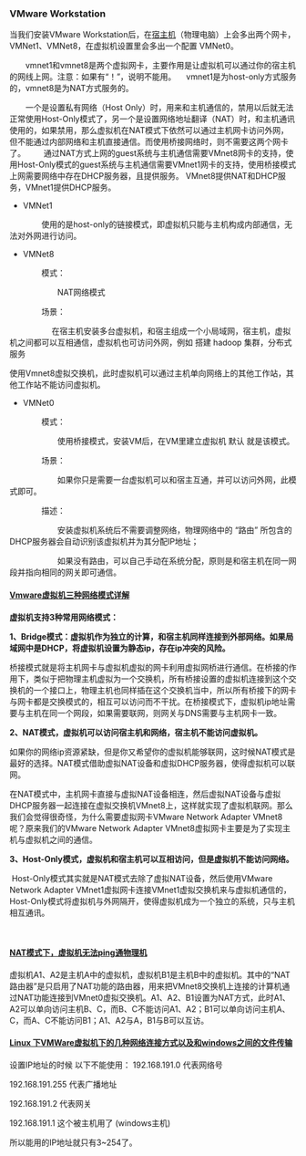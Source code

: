 ### VMware Workstation

当我们安装VMware Workstation后，在[宿主机](https://cloud.tencent.com/product/cdh?from=10680)（物理电脑）上会多出两个网卡，VMNet1、VMNet8，在虚拟机设置里会多出一个配置 VMNet0。





　　vmnet1和vmnet8是两个虚拟网卡，主要作用是让虚拟机可以通过你的宿主机的网线上网。注意：如果有“！”，说明不能用。 　vmnet1是为host-only方式服务的，vmnet8是为NAT方式服务的。

　　一个是设置私有网络（Host Only）时，用来和主机通信的，禁用以后就无法正常使用Host-Only模式了，另一个是设置网络地址翻译（NAT）时，和主机通讯使用的，如果禁用，那么虚拟机在NAT模式下依然可以通过主机网卡访问外网，但不能通过内部网络和主机直接通信。而使用桥接网络时，则不需要这两个网卡了。 　　通过NAT方式上网的guest系统与主机通信需要VMnet8网卡的支持，使用Host-Only模式的guest系统与主机通信需要VMnet1网卡的支持，使用桥接模式上网需要网络中存在DHCP服务器，且提供服务。 VMnet8提供NAT和DHCP服务，VMnet1提供DHCP服务。

- VMNet1 

　　　　使用的是host-only的链接模式，即虚拟机只能与主机构成内部通信，无法对外网进行访问。

- VMNet8 

　　　　模式：

　　　　　　NAT网络模式

　　　　场景：

 　　　  　　在宿主机安装多台虚拟机，和宿主组成一个小局域网，宿主机，虚拟机之间都可以互相通信，虚拟机也可访问外网，例如 搭建 hadoop 集群，分布式服务

​                        使用Vmnet8虚拟交换机，此时虚拟机可以通过主机单向网络上的其他工作站，其他工作站不能访问虚拟机。

- VMNet0 

　　　　模式：

　　　　　　使用桥接模式，安装VM后，在VM里建立虚拟机 默认 就是该模式。

　　　　场景：

　　　　　　如果你只是需要一台虚拟机可以和宿主互通，并可以访问外网，此模式即可。

　　　　描述：

　　　　　　安装虚拟机系统后不需要调整网络，物理网络中的 “路由” 所包含的DHCP服务器会自动识别该虚拟机并为其分配IP地址；

　　　　　　如果没有路由，可以自己手动在系统分配，原则是和宿主机在同一网段并指向相同的网关即可通信。

#### [Vmware虚拟机三种网络模式详解](https://www.cnblogs.com/linjiaxin/p/6476480.html)

**虚拟机支持3种常用网络模式：**

**1、Bridge模式：虚拟机作为独立的计算，和宿主机同样连接到外部网络。如果局域网中是DHCP，将虚拟机设置为静态ip，存在ip冲突的风险。**

​    桥接模式就是将主机网卡与虚拟机虚拟的网卡利用虚拟网桥进行通信。在桥接的作用下，类似于把物理主机虚拟为一个交换机，所有桥接设置的虚拟机连接到这个交换机的一个接口上，物理主机也同样插在这个交换机当中，所以所有桥接下的网卡与网卡都是交换模式的，相互可以访问而不干扰。在桥接模式下，虚拟机ip地址需要与主机在同一个网段，如果需要联网，则网关与DNS需要与主机网卡一致。



**2、NAT模式，虚拟机可以访问宿主机和网络，宿主机不能访问虚拟机。**

​    如果你的网络ip资源紧缺，但是你又希望你的虚拟机能够联网，这时候NAT模式是最好的选择。NAT模式借助虚拟NAT设备和虚拟DHCP服务器，使得虚拟机可以联网。

​    在NAT模式中，主机网卡直接与虚拟NAT设备相连，然后虚拟NAT设备与虚拟DHCP服务器一起连接在虚拟交换机VMnet8上，这样就实现了虚拟机联网。那么我们会觉得很奇怪，为什么需要虚拟网卡VMware Network Adapter VMnet8呢？原来我们的VMware Network Adapter VMnet8虚拟网卡主要是为了实现主机与虚拟机之间的通信。







**3、Host-Only模式，虚拟机和宿主机可以互相访问，但是虚拟机不能访问网络。**

​    Host-Only模式其实就是NAT模式去除了虚拟NAT设备，然后使用VMware Network Adapter VMnet1虚拟网卡连接VMnet1虚拟交换机来与虚拟机通信的，Host-Only模式将虚拟机与外网隔开，使得虚拟机成为一个独立的系统，只与主机相互通讯。



​    

#### [NAT模式下，虚拟机无法ping通物理机](https://bbs.csdn.net/topics/391861844)

虚拟机A1、A2是主机A中的虚拟机，虚拟机B1是主机B中的虚拟机。其中的“NAT路由器”是只启用了NAT功能的路由器，用来把VMnet8交换机上连接的计算机通过NAT功能连接到VMnet0虚拟交换机。A1、A2、B1设置为NAT方式，此时A1、A2可以单向访问主机B、C，而B、C不能访问A1、A2；B1可以单向访问主机A、C，而A、C不能访问B1；A1、A2与A，B1与B可以互访。


#### [Linux 下VMWare虚拟机下的几种网络连接方式以及和windows之间的文件传输](https://www.iteye.com/blog/wangshirufeng-2276231)





设置IP地址的时候 以下不能使用：
192.168.191.0   代表网络号

192.168.191.255 代表广播地址

192.168.191.2   代表网关

192.168.191.1   这个被主机用了 (windows主机)

 所以能用的IP地址就只有3~254了。


